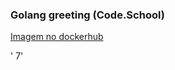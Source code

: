 ### Golang greeting (Code.School)

[Imagem no dockerhub](https://hub.docker.com/r/josecjr/golanggreeting)

'
7'
